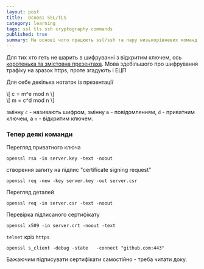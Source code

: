 ```yaml
---
layout: post
title:  Основі SSL/TLS
category: learning
tags: ssl tls ssh cryptography commands
published: true
summary: На основі чого працюють ssl/ssh та пару низькорівневих команд
---
```


Для тих хто геть не шарить в шифруванні з відкритим ключем, ось [коротенька та змістовна презентаха](https://computing.ece.vt.edu/~jkh/Understanding_SSL_TLS.pdf). Мова здебільшого про шифрування трафіку на зразок https, проте згадують і ЕЦП

Для себе декілька нотаток із презентації
<div>\[ c = m^e mod n \]</div>
<div>\[ m = c^d mod n \]</div>

змінну `c` - називають шифром, змінну `m` - повідомленням, `d` - приватним ключем, а `n` - відкритим ключем.

### Тепер деякі команди

Перегляд приватного ключа

```
openssl rsa ­-in server.key -­text -­noout
```

створення запиту на підпис "certificate signing request"
```
openssl req ­-new ­-key server.key ­-out server.csr
```

Перегляд деталей 

```
openssl req ­-in server.csr ­-text -­noout
```

Перевірка підписаного сертифікату

```
openssl x509 ­-in server.crt ­-noout ­-text
```

`telnet` кріз `https`

```
openssl s_client -debug -state   -connect "github.com:443"  
```

Бажаючим підписувати сертифікати самостійно - треба читати доку.